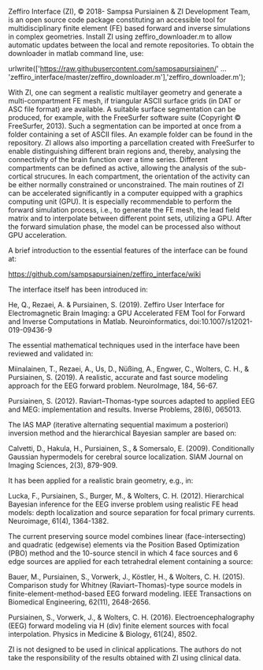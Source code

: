 Zeffiro Interface (ZI), © 2018- Sampsa Pursiainen & ZI Development Team,
is an open source code package constituting an accessible tool for
multidisciplinary finite element (FE) based forward and inverse
simulations in complex geometries. Install ZI using zeffiro_downloader.m 
to allow automatic updates between the local and remote repositories. To 
obtain the downloader in matlab command line, use: 

urlwrite(['https://raw.githubusercontent.com/sampsapursiainen/' ...
'zeffiro_interface/master/zeffiro_downloader.m'],'zeffiro_downloader.m');

With ZI, one can segment a realistic multilayer geometry and generate a
multi-compartment FE mesh, if triangular ASCII surface grids (in DAT or
ASC file format) are available. A suitable surface segmentation can be
produced, for example, with the FreeSurfer software suite (Copyright ©
FreeSurfer, 2013). Such a segmentation can be imported at once from a
folder containing a set of ASCII files. An example folder can be found in
the repository.  ZI allows also importing a parcellation created with
FreeSurfer to enable distinguishing different brain regions and, thereby,
analysing the connectivity of the brain function over a time series.
Different compartments can be defined as active, allowing the analysis of
the sub-cortical strucures. In each compartment, the orientation of the
activity can be either normally constrained or unconstrained. The main
routines of ZI can be accelerated significantly in a computer equipped
with a graphics computing unit (GPU). It is especially recommendable to
perform the forward simulation process, i.e., to generate the FE mesh, the
lead field matrix and to interpolate between different point sets,
utilizing a GPU. After the forward simulation phase, the model can be
processed also without GPU acceleration.

A brief introduction to the essential features of the interface can be
found at:

https://github.com/sampsapursiainen/zeffiro_interface/wiki

The interface itself has been introduced in:

He, Q., Rezaei, A. & Pursiainen, S. (2019). Zeffiro User Interface for
Electromagnetic Brain Imaging: a GPU Accelerated FEM Tool for Forward and
Inverse Computations in Matlab. Neuroinformatics,
doi:10.1007/s12021-019-09436-9

The essential mathematical techniques used in the interface have been
reviewed and validated in:

Miinalainen, T., Rezaei, A., Us, D., Nüßing, A., Engwer, C., Wolters, C.
H., & Pursiainen, S. (2019). A realistic, accurate and fast source
modeling approach for the EEG forward problem. NeuroImage, 184, 56-67.

Pursiainen, S. (2012). Raviart–Thomas-type sources adapted to applied EEG
and MEG: implementation and results. Inverse Problems, 28(6), 065013.

The IAS MAP (iterative alternating sequential maximum a posteriori)
inversion method and the hierarchical Bayesian sampler are based on:

Calvetti, D., Hakula, H., Pursiainen, S., & Somersalo, E. (2009).
Conditionally Gaussian hypermodels for cerebral source localization. SIAM
Journal on Imaging Sciences, 2(3), 879-909.

It has been applied for a realistic brain geometry, e.g., in:

Lucka, F., Pursiainen, S., Burger, M., & Wolters, C. H. (2012).
Hierarchical Bayesian inference for the EEG inverse problem using
realistic FE head models: depth localization and source separation for
focal primary currents. Neuroimage, 61(4), 1364-1382.

The current preserving source model combines linear (face-intersecting)
and quadratic (edgewise) elements via the Position Based Optimization
(PBO) method and the 10-source stencil in which 4 face sources and 6 edge
sources are applied for each tetrahedral element containing a source:

Bauer, M., Pursiainen, S., Vorwerk, J., Köstler, H., & Wolters, C. H.
(2015). Comparison study for Whitney (Raviart–Thomas)-type source models
in finite-element-method-based EEG forward modeling. IEEE Transactions on
Biomedical Engineering, 62(11), 2648-2656.

Pursiainen, S., Vorwerk, J., & Wolters, C. H. (2016).
Electroencephalography (EEG) forward modeling via H (div) finite element
sources with focal interpolation. Physics in Medicine & Biology, 61(24),
8502.

ZI is not designed to be used in clinical applications. The authors do not
take the responsibility of the results obtained with ZI using clinical
data.

